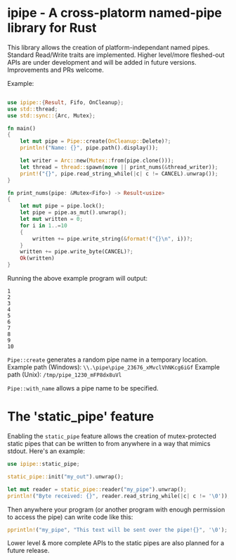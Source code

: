 # ipipe - A cross-platorm named-pipe library for Rust

This library allows the creation of platform-independant named pipes. Standard Read/Write traits are implemented. Higher level/more fleshed-out APIs are under development and will be added in future versions. Improvements and PRs welcome.

Example:
```rust

use ipipe::{Result, Fifo, OnCleanup};
use std::thread;
use std::sync::{Arc, Mutex};

fn main()
{
    let mut pipe = Pipe::create(OnCleanup::Delete)?;
    println!("Name: {}", pipe.path().display());

    let writer = Arc::new(Mutex::from(pipe.clone()));
    let thread = thread::spawn(move || print_nums(&thread_writer));
    print!("{}", pipe.read_string_while(|c| c != CANCEL).unwrap());
}

fn print_nums(pipe: &Mutex<Fifo>) -> Result<usize>
{
    let mut pipe = pipe.lock();
    let pipe = pipe.as_mut().unwrap();
    let mut written = 0;
    for i in 1..=10
    {
        written += pipe.write_string(&format!("{}\n", i))?;
    }
    written += pipe.write_byte(CANCEL)?;
    Ok(written)
}
```

Running the above example program will output:
```
1
2
3
4
5
6
7
8
9
10
```

`Pipe::create` generates a random pipe name in a temporary location.
Example path (Windows):
`\\.\pipe\pipe_23676_xMvclVhNKcg6iGf`
Example path (Unix):
`/tmp/pipe_1230_mFP8dx8uVl`

`Pipe::with_name` allows a pipe name to be specified.

# The 'static_pipe' feature
Enabling the `static_pipe` feature allows the creation of mutex-protected static pipes that can be written to from anywhere in a way that mimics stdout. Here's an example:

```rust
use ipipe::static_pipe;

static_pipe::init("my_out").unwrap();

let mut reader = static_pipe::reader("my_pipe").unwrap();
println!("Byte received: {}", reader.read_string_while(|c| c != '\0'));

```
Then anywhere your program (or another program with enough permission to access the pipe) can write code like this:

```rust
pprintln!("my_pipe", "This text will be sent over the pipe!{}", '\0');
```

Lower level & more complete APIs to the static pipes are also planned for a future release. 